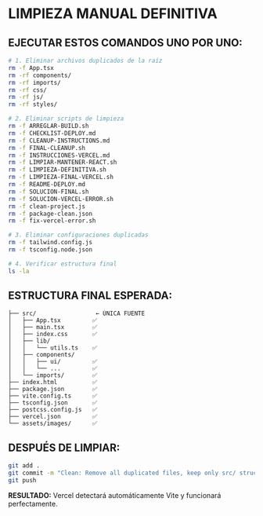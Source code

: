 # LIMPIEZA MANUAL DEFINITIVA

## EJECUTAR ESTOS COMANDOS UNO POR UNO:

```bash
# 1. Eliminar archivos duplicados de la raíz
rm -f App.tsx
rm -rf components/
rm -rf imports/
rm -rf css/
rm -rf js/
rm -rf styles/

# 2. Eliminar scripts de limpieza
rm -f ARREGLAR-BUILD.sh
rm -f CHECKLIST-DEPLOY.md
rm -f CLEANUP-INSTRUCTIONS.md
rm -f FINAL-CLEANUP.sh
rm -f INSTRUCCIONES-VERCEL.md
rm -f LIMPIAR-MANTENER-REACT.sh
rm -f LIMPIEZA-DEFINITIVA.sh
rm -f LIMPIEZA-FINAL-VERCEL.sh
rm -f README-DEPLOY.md
rm -f SOLUCION-FINAL.sh
rm -f SOLUCION-VERCEL-ERROR.sh
rm -f clean-project.js
rm -f package-clean.json
rm -f fix-vercel-error.sh

# 3. Eliminar configuraciones duplicadas
rm -f tailwind.config.js
rm -f tsconfig.node.json

# 4. Verificar estructura final
ls -la
```

## ESTRUCTURA FINAL ESPERADA:
```
├── src/                 ← ÚNICA FUENTE
│   ├── App.tsx         ✅
│   ├── main.tsx        ✅
│   ├── index.css       ✅
│   ├── lib/
│   │   └── utils.ts    ✅
│   ├── components/
│   │   ├── ui/         ✅
│   │   └── ...         ✅
│   └── imports/        ✅
├── index.html          ✅
├── package.json        ✅
├── vite.config.ts      ✅
├── tsconfig.json       ✅
├── postcss.config.js   ✅
├── vercel.json         ✅
└── assets/images/      ✅
```

## DESPUÉS DE LIMPIAR:
```bash
git add .
git commit -m "Clean: Remove all duplicated files, keep only src/ structure"
git push
```

**RESULTADO:** Vercel detectará automáticamente Vite y funcionará perfectamente.